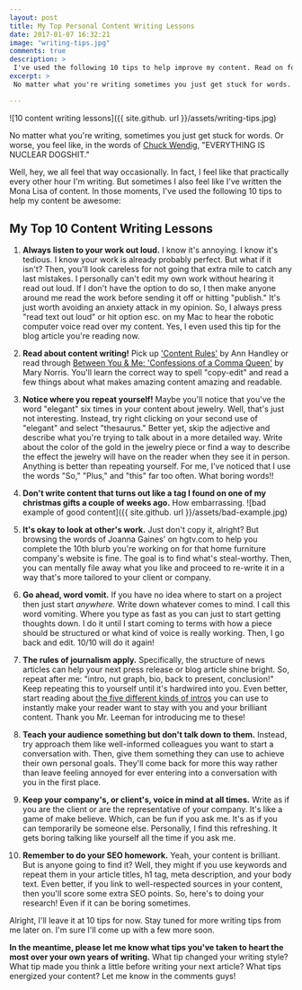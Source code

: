 ```yaml
---
layout: post
title: My Top Personal Content Writing Lessons
date: 2017-01-07 16:32:21
image: "writing-tips.jpg"
comments: true
description: >
 I've used the following 10 tips to help improve my content. Read on for some content writing tips to make your next piece be awesome!
excerpt: >
 No matter what you're writing sometimes you just get stuck for words. Or worse, you feel like, in the words of Chuck Wendig, "EVERYTHING IS NUCLEAR DOGSHIT."

---
```


![10 content writing lessons]({{ site.github. url }}/assets/writing-tips.jpg)

No matter what you're writing, sometimes you just get stuck for words. Or worse, you feel like, in the words of [Chuck Wendig](http://terribleminds.com/ramble/2014/03/11/the-varied-emotional-stages-of-writing-a-book/), "EVERYTHING IS NUCLEAR DOGSHIT."

Well, hey, we all feel that way occasionally. In fact, I feel like that practically every other hour I'm writing. But sometimes I also feel like I've written the Mona Lisa of content. In those moments, I've used the following 10 tips to help my content be awesome:


## My Top 10 Content Writing Lessons


1. **Always listen to your work out loud.** I know it's annoying. I know it's tedious. I know your work is already probably perfect. But what if it isn't? Then, you'll look careless for not going that extra mile to catch any last mistakes. I personally can't edit my own work without hearing it read out loud. If I don't have the option to do so, I then make anyone around me read the work before sending it off or hitting "publish." It's just worth avoiding an anxiety attack in my opinion. So, I always press "read text out loud" or hit option esc. on my Mac to hear the robotic computer voice read over my content. Yes, I even used this tip for the blog article you're reading now.

2. **Read about content writing!** Pick up ['Content Rules'](https://www.amazon.com/dp/B008733UFY/ref=dp-kindle-redirect?_encoding=UTF8&btkr=1) by Ann Handley or read through [Between You & Me: 'Confessions of a Comma Queen'](https://www.amazon.com/Between-You-Me-Confessions-Comma/dp/0393352145) by Mary Norris. You'll learn the correct way to spell "copy-edit" and read a few things about what makes amazing content amazing and readable.

3. **Notice where you repeat yourself!** Maybe you'll notice that you've the word "elegant" six times in your content about jewelry. Well, that's just not interesting. Instead, try right clicking on your second use of "elegant" and select "thesaurus." Better yet, skip the adjective and describe what you're trying to talk about in a more detailed way. Write about the color of the gold in the jewelry piece or find a way to describe the effect the jewelry will have on the reader when they see it in person. Anything is better than repeating yourself. For me, I've noticed that I use the words "So," "Plus," and "this" far too often. What boring words!!

4. **Don't write content that turns out like a tag I found on one of my christmas gifts a couple of weeks ago.** How embarrassing.
![bad example of good content]({{ site.github. url }}/assets/bad-example.jpg)

5. **It's okay to look at other's work.** Just don't copy it, alright? But browsing the words of Joanna Gaines' on hgtv.com to help you complete the 10th blurb you're working on for that home furniture company's website is fine. The goal is to find what's steal-worthy. Then, you can mentally file away what you like and proceed to re-write it in a way that's more tailored to your client or company.

6. **Go ahead, word vomit.** If you have no idea where to start on a project then just start *anywhere.* Write down whatever comes to mind. I call this word vomiting. Where you type as fast as you can just to start getting thoughts down. I do it until I start coming to terms with how a piece should be structured or what kind of voice is really working. Then, I go back and edit. 10/10 will do it again!

7. **The rules of journalism apply.** Specifically, the structure of news articles can help your next press release or blog article shine bright. So, repeat after me: "intro, nut graph, bio, back to present, conclusion!" Keep repeating this to yourself until it's hardwired into you. Even better, start reading about [the five different kinds of intros](http://www.chriswheal.com/how-to/write-intros/) you can use to instantly make your reader want to stay with you and your brilliant content. Thank you Mr. Leeman for introducing me to these!

8. **Teach your audience something but don't talk down to them.** Instead, try approach them like well-informed colleagues you want to start a conversation with. Then, give them something they can use to achieve their own personal goals. They'll come back for more this way rather than leave feeling annoyed for ever entering into a conversation with you in the first place.

9. **Keep your company's, or client's, voice in mind at all times.** Write as if you are the client or are the representative of your company. It's like a game of make believe. Which, can be fun if you ask me. It's as if you can temporarily be someone else. Personally, I find this refreshing. It gets boring talking like yourself all the time if you ask me.

10. **Remember to do your SEO homework.** Yeah, your content is brilliant. But is anyone going to find it? Well, they might if you use keywords and repeat them in your article titles, h1 tag, meta description, and your body text. Even better, if you link to well-respected sources in your content, then you'll score some extra SEO points. So, here's to doing your research! Even if it can be boring sometimes.

Alright, I'll leave it at 10 tips for now. Stay tuned for more writing tips from me later on. I'm sure I'll come up with a few more soon.

**In the meantime, please let me know what tips you've taken to heart the most over your own years of writing.** What tip changed your writing style? What tip made you think a little before writing your next article? What tips energized your content? Let me know in the comments guys!

